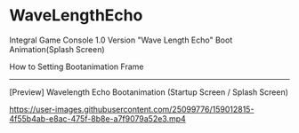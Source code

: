 # WaveLengthEcho
Integral Game Console 1.0 Version "Wave Length Echo" Boot Animation(Splash Screen)

How to Setting Bootanimation Frame



------------------------------

[Preview] Wavelength Echo Bootanimation (Startup Screen / Splash Screen)

https://user-images.githubusercontent.com/25099776/159012815-4f55b4ab-e8ac-475f-8b8e-a7f9079a52e3.mp4



